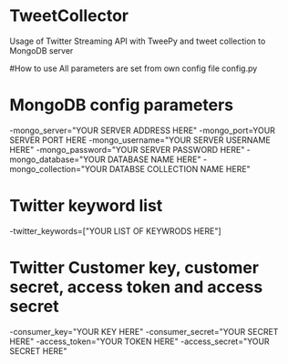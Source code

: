 # TweetCollector
Usage of Twitter Streaming API with TweePy and tweet collection to MongoDB server

#How to use
All parameters are set from own config file config.py

# MongoDB config parameters
-mongo_server="YOUR SERVER ADDRESS HERE"
-mongo_port=YOUR SERVER PORT HERE
-mongo_username="YOUR SERVER USERNAME HERE"
-mongo_password="YOUR SERVER PASSWORD HERE"
-mongo_database="YOUR DATABASE NAME HERE"
-mongo_collection="YOUR DATABSE COLLECTION NAME HERE"

# Twitter keyword list
-twitter_keywords=["YOUR LIST OF KEYWRODS HERE"]

# Twitter Customer key, customer secret, access token and access secret
-consumer_key="YOUR KEY HERE"
-consumer_secret="YOUR SECRET HERE"
-access_token="YOUR TOKEN HERE"
-access_secret="YOUR SECRET HERE"
